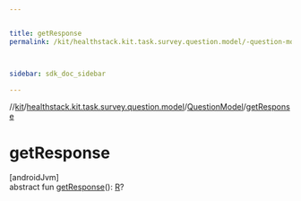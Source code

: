```yaml
---


title: getResponse
permalink: /kit/healthstack.kit.task.survey.question.model/-question-model/get-response.html



sidebar: sdk_doc_sidebar

---
```



//[kit](/kit.html)/[healthstack.kit.task.survey.question.model](../index.html)/[QuestionModel](index.html)/[getResponse](get-response.html)



# getResponse



[androidJvm]\
abstract fun [getResponse](get-response.html)(): [R](index.html)?






